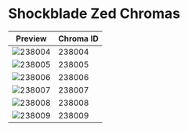 # Shockblade Zed Chromas

| Preview | Chroma ID |
|---------|-----------|
| ![238004](https://raw.communitydragon.org/latest/plugins/rcp-be-lol-game-data/global/default/v1/champion-chroma-images/238/238004.png) | 238004 |
| ![238005](https://raw.communitydragon.org/latest/plugins/rcp-be-lol-game-data/global/default/v1/champion-chroma-images/238/238005.png) | 238005 |
| ![238006](https://raw.communitydragon.org/latest/plugins/rcp-be-lol-game-data/global/default/v1/champion-chroma-images/238/238006.png) | 238006 |
| ![238007](https://raw.communitydragon.org/latest/plugins/rcp-be-lol-game-data/global/default/v1/champion-chroma-images/238/238007.png) | 238007 |
| ![238008](https://raw.communitydragon.org/latest/plugins/rcp-be-lol-game-data/global/default/v1/champion-chroma-images/238/238008.png) | 238008 |
| ![238009](https://raw.communitydragon.org/latest/plugins/rcp-be-lol-game-data/global/default/v1/champion-chroma-images/238/238009.png) | 238009 |